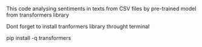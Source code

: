 This code analysing sentiments in texts from CSV files by pre-trained model from transformers library

Dont forget to install tranformers library throught terminal

pip install -q transformers
